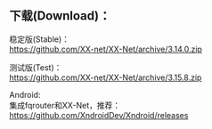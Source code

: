 
## 下载(Download)：
稳定版(Stable)：  
https://github.com/XX-net/XX-Net/archive/3.14.0.zip


测试版(Test)：  
https://github.com/XX-net/XX-Net/archive/3.15.8.zip  

Android:  
集成fqrouter和XX-Net，推荐：  
https://github.com/XndroidDev/Xndroid/releases
